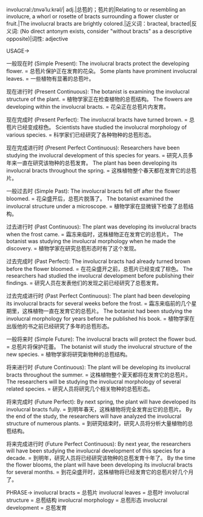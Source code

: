 involucral:/ɪnvəˈluːkrəl/| adj.|总苞的；苞片的|Relating to or resembling an involucre, a whorl or rosette of bracts surrounding a flower cluster or fruit.|The involucral bracts are brightly colored.|近义词：bracteal, bracted|反义词: (No direct antonym exists, consider "without bracts" as a descriptive opposite)|词性: adjective


USAGE->

一般现在时 (Simple Present):
The involucral bracts protect the developing flower. = 总苞片保护正在发育的花朵。
Some plants have prominent involucral leaves. = 一些植物有显著的总苞叶。

现在进行时 (Present Continuous):
The botanist is examining the involucral structure of the plant. = 植物学家正在检查植物的总苞结构。
The flowers are developing within the involucral bracts. = 花朵正在总苞片内发育。

现在完成时 (Present Perfect):
The involucral bracts have turned brown. = 总苞片已经变成棕色。
Scientists have studied the involucral morphology of various species. = 科学家们已经研究了各种物种的总苞形态。

现在完成进行时 (Present Perfect Continuous):
Researchers have been studying the involucral development of this species for years. = 研究人员多年来一直在研究该物种的总苞发育。
The plant has been developing its involucral bracts throughout the spring. = 这株植物整个春天都在发育它的总苞片。

一般过去时 (Simple Past):
The involucral bracts fell off after the flower bloomed. = 花朵盛开后，总苞片脱落了。
The botanist examined the involucral structure under a microscope. = 植物学家在显微镜下检查了总苞结构。

过去进行时 (Past Continuous):
The plant was developing its involucral bracts when the frost came. = 霜冻来临时，这株植物正在发育它的总苞片。
The botanist was studying the involucral morphology when he made the discovery. = 植物学家在研究总苞形态时有了这个发现。

过去完成时 (Past Perfect):
The involucral bracts had already turned brown before the flower bloomed. = 在花朵盛开之前，总苞片已经变成了棕色。
The researchers had studied the involucral development before publishing their findings. = 研究人员在发表他们的发现之前已经研究了总苞发育。

过去完成进行时 (Past Perfect Continuous):
The plant had been developing its involucral bracts for several weeks before the frost. = 霜冻来临前的几个星期里，这株植物一直在发育它的总苞片。
The botanist had been studying the involucral morphology for years before he published his book. = 植物学家在出版他的书之前已经研究了多年的总苞形态。

一般将来时 (Simple Future):
The involucral bracts will protect the flower bud. = 总苞片将保护花蕾。
The botanist will study the involucral structure of the new species. = 植物学家将研究新物种的总苞结构。


将来进行时 (Future Continuous):
The plant will be developing its involucral bracts throughout the summer. = 这株植物整个夏天都将在发育它的总苞片。
The researchers will be studying the involucral morphology of several related species. = 研究人员将研究几个相关物种的总苞形态。

将来完成时 (Future Perfect):
By next spring, the plant will have developed its involucral bracts fully. = 到明年春天，这株植物将完全发育出它的总苞片。
By the end of the study, the researchers will have analyzed the involucral structure of numerous plants. = 到研究结束时，研究人员将分析大量植物的总苞结构。


将来完成进行时 (Future Perfect Continuous):
By next year, the researchers will have been studying the involucral development of this species for a decade. = 到明年，研究人员将已经研究该物种的总苞发育十年了。
By the time the flower blooms, the plant will have been developing its involucral bracts for several months. = 到花朵盛开时，这株植物将已经发育它的总苞片好几个月了。

PHRASE->
involucral bracts = 总苞片
involucral leaves = 总苞叶
involucral structure = 总苞结构
involucral morphology = 总苞形态
involucral development = 总苞发育
